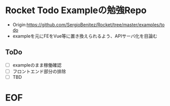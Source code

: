 # Rocket Todo Exampleの勉強Repo
* Origin:https://github.com/SergioBenitez/Rocket/tree/master/examples/todo
* exampleを元にFEをVue等に置き換えられるよう、APIサーバ化を目論む

## ToDo
* [ ] exampleのまま稼働確認
* [ ] フロントエンド部分の排除
* [ ] TBD

# EOF